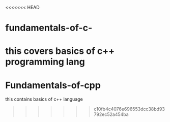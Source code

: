 <<<<<<< HEAD
# fundamentals-of-c-

this covers basics of c++ programming lang
=======
# Fundamentals-of-cpp
this contains basics of c++ language
>>>>>>> c10fb4c4076e696553dcc38bd93792ec52a454ba
